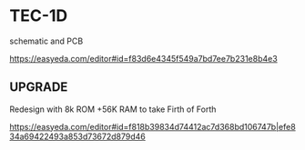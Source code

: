 # TEC-1D 
schematic and PCB

https://easyeda.com/editor#id=f83d6e4345f549a7bd7ee7b231e8b4e3

## UPGRADE

Redesign with 8k ROM +56K RAM to take Firth of Forth

https://easyeda.com/editor#id=f818b39834d74412ac7d368bd106747b|efe834a69422493a853d73672d879d46
